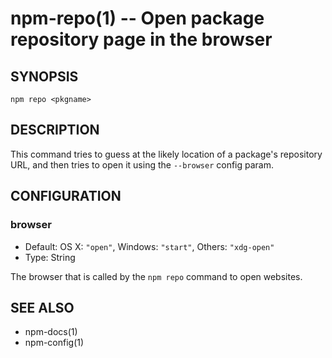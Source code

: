 npm-repo(1) -- Open package repository page in the browser
========================================================

## SYNOPSIS

    npm repo <pkgname>

## DESCRIPTION

This command tries to guess at the likely location of a package's
repository URL, and then tries to open it using the `--browser`
config param.

## CONFIGURATION

### browser

* Default: OS X: `"open"`, Windows: `"start"`, Others: `"xdg-open"`
* Type: String

The browser that is called by the `npm repo` command to open websites.

## SEE ALSO

* npm-docs(1)
* npm-config(1)
